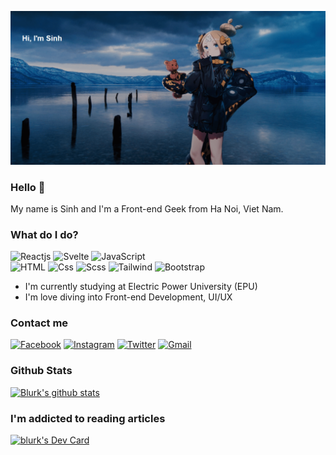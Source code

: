 ![Banner](show.gif)

### Hello 👋

My name is Sinh and I'm a Front-end Geek from Ha Noi, Viet Nam. 

### What do I do?

![Reactjs](https://img.shields.io/badge/React-61DAFB?logo=react&logoColor=white&style=flat)
![Svelte](https://img.shields.io/badge/Svelte-FF3E00?logo=svelte&logoColor=white&style=flat)
![JavaScript](https://img.shields.io/badge/JavaScript-F7DF1E?logo=javascript&logoColor=black&style=flat)
<br/>
![HTML](https://img.shields.io/badge/HTML-E34F26?logo=html5&logoColor=white&style=flat")
![Css](https://img.shields.io/badge/CSS-1572B6?logo=css3&logoColor=white&style=flat")
![Scss](https://img.shields.io/badge/SCSS-CC6699?logo=sass&logoColor=white&style=flat")
![Tailwind](https://img.shields.io/badge/TailwindCSS-38B2AC?logo=tailwind-css&logoColor=white&style=flat")
![Bootstrap](https://img.shields.io/badge/Bootstrap-563D7C?logo=bootstrap&logoColor=white&style=flat")


- I'm currently studying at Electric Power University (EPU)
- I'm love diving into Front-end Development, UI/UX

### Contact me

[![Facebook](https://img.shields.io/badge/Facebook-1877F2?logo=facebook&logoColor=white&style=flat)](https://www.facebook.com/Sinh3996/)
[![Instagram](https://img.shields.io/badge/Instagram-E4405F?logo=instagram&logoColor=white&style=flat)](https://www.instagram.com/sinh3996/)
[![Twitter](https://img.shields.io/badge/Twitter-1DA1F2?logo=twitter&logoColor=white&style=flat)](https://twitter.com/13lurk)
[![Gmail](https://img.shields.io/badge/Gmail-D14836?logo=gmail&logoColor=white&style=flat)](mailto:Nsinh6745@gmail.com)

### Github Stats

[![Blurk's github stats](https://github-readme-stats.vercel.app/api?username=blurk&show_icons=true&theme=dark)](https://github.com/anuraghazra/github-readme-stats)

### I'm addicted to reading articles

<a href="https://app.daily.dev/blurk"><img src="https://api.daily.dev/devcards/a5b8bc2b8bec41c3aa3d44ba0ef76c60.png?r=vmv" width="400" alt="blurk's Dev Card"/></a>


